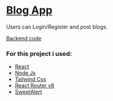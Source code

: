 <h1><a href="https://blog-app-gold-two.vercel.app/" target="_blank" rel="noreferrer">Blog App</a></h1>
<p>Users can Login/Register and post blogs.</p>
<a href="https://github.com/GermanGab1781/BlogApp-node-api" target="_blank" rel="noreferrer"><p>Backend code</p></a>

<h3><strong>For this project i used:</strong></h3>
<ul>
  <li><a href="https://es.reactjs.org/" target="_blank" rel="noreferrer">React</a></li>
  <li><a href="https://nodejs.org/en/docs/" target="_blank" rel="noreferrer">Node Js</a></li>
  <li><a href="https://tailwindcss.com/" target="_blank" rel="noreferrer">Tailwind Css</a></li>
  <li><a href="https://reactrouter.com/en/main" target="_blank" rel="noreferrer">React Router v6</a></li>
  <li><a href="https://sweetalert2.github.io/" target="_blank" rel="noreferrer">SweetAlert</a></li>
</ul>
